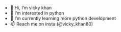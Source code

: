 - 👋 Hi, I’m vicky khan
- 👀 I’m interested in python
- 🌱 I’m currently learning more python development 
- 📫 Reach me on insta (@vicky_khan80) 

